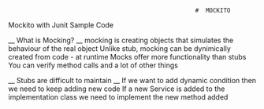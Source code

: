                                                          #  MOCKITO
Mockito with Junit Sample Code

__ What is Mocking? __
   mocking is creating objects that simulates the behaviour of the real object
   Unlike stub, mocking can be dynimically created from code - at runtime
   Mocks offer more functionality than stubs
   You can verify method calls and a lot of other things
  
__ Stubs are difficult to maintain __
    If we want to add dynamic condition then we need to keep adding new code
    If a new Service is added to the implementation class we need to implement the new method added
